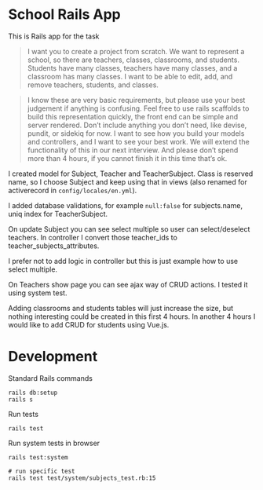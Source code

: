 # School Rails App

This is Rails app for the task

> I want you to create a project from scratch. We want to represent a school, so there are teachers, classes, classrooms, and students. Students have many classes, teachers have many classes, and a classroom has many classes. I want to be able to edit, add, and remove teachers, students, and classes.

> I know these are very basic requirements, but please use your best judgement if anything is confusing. Feel free to use rails scaffolds to build this representation quickly, the front end can be simple and server rendered. Don’t include anything you don’t need, like devise, pundit, or sidekiq for now. I want to see how you build your models and controllers, and I want to see your best work. We will extend the functionality of this in our next interview. And please don’t spend more than 4 hours, if you cannot finish it in this time that’s ok.

I created model for Subject, Teacher and TeacherSubject.
Class is reserved name, so I choose Subject and keep using that in views (also
renamed for activerecord in `config/locales/en.yml`).

I added database validations, for example `null:false` for subjects.name, uniq
index for TeacherSubject.

On update Subject you can see select multiple so user can select/deselect
teachers. In controller I convert those teacher_ids to
teacher_subjects_attributes.

I prefer not to add logic in controller but this is just example how to use
select multiple.

On Teachers show page you can see ajax way of CRUD actions. I tested it using
system test.

Adding classrooms and students tables will just increase the size, but nothing
interesting could be created in this first 4 hours. In another 4 hours I would
like to add CRUD for students using Vue.js.

# Development

Standard Rails commands

```
rails db:setup
rails s
```

Run tests

```
rails test
```

Run system tests in browser

```
rails test:system

# run specific test
rails test test/system/subjects_test.rb:15
```
